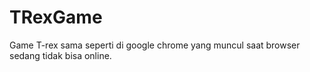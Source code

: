 # TRexGame
Game T-rex sama seperti di google chrome yang muncul saat browser sedang tidak bisa online.
